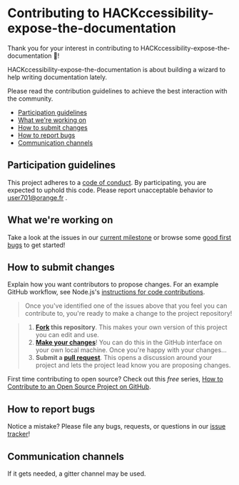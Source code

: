 # Contributing to HACKccessibility-expose-the-documentation

Thank you for your interest in contributing to HACKccessibility-expose-the-documentation :tada:! 

HACKccessibility-expose-the-documentation is about building a wizard to help writing documentation lately.

Please read the contribution guidelines to achieve the best interaction with the community.

* [Participation guidelines](#participation-guidelines)
* [What we're working on](#what-were-working-on)
* [How to submit changes](#how-to-submit-changes)
* [How to report bugs](#how-to-report-bugs)
* [Communication channels](#communication-channels)

## Participation guidelines

This project adheres to a [code of conduct](CODE_OF_CONDUCT.md). By participating, you are expected to uphold this code. Please report unacceptable behavior to user701@orange.fr .

## What we're working on

Take a look at the issues in our [current milestone](https://gitlab.com/jibe-b/HACKccessibility-expose-the-documentation/milestone/1) or browse some [good first bugs](https://gitlab.com/jibe-b/HACKccessibility-expose-the-documentation/issues) to get started!

## How to submit changes

Explain how you want contributors to propose changes. For an example GitHub workflow, see Node.js's [instructions for code contributions](https://github.com/nodejs/node/blob/master/CONTRIBUTING.md#code-contributions).

> Once you've identified one of the issues above that you feel you can contribute to, you're ready to make a change to the project repository!
 
> 1. **[Fork](https://help.github.com/articles/fork-a-repo/) this repository**. This makes your own version of this project you can edit and use.
> 2. **[Make your changes](https://guides.github.com/activities/forking/#making-changes)**! You can do this in the GitHub interface on your own local machine. Once you're happy with your changes...
> 3. **Submit a [pull request](https://help.github.com/articles/proposing-changes-to-a-project-with-pull-requests/)**. This opens a discussion around your project and lets the project lead know you are proposing changes.

First time contributing to open source? Check out this *free* series, [How to Contribute to an Open Source Project on GitHub](https://egghead.io/series/how-to-contribute-to-an-open-source-project-on-github).

## How to report bugs

 Notice a mistake? Please file any bugs, requests, or questions in our [issue tracker](https://gitlab.com/jibe-b/HACKccessibility-expose-the-documentation/issues)!

## Communication channels

If it gets needed, a gitter channel may be used.
